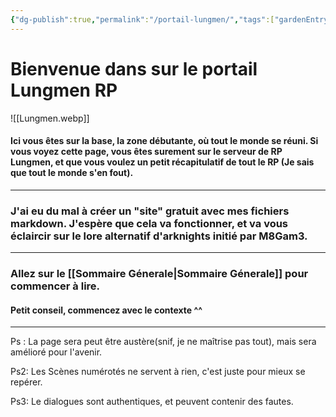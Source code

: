 ```yaml
---
{"dg-publish":true,"permalink":"/portail-lungmen/","tags":["gardenEntry"]}
---
```




# Bienvenue dans sur le portail Lungmen RP


 ![[Lungmen.webp]]



#### Ici vous êtes sur la base, la zone débutante, où tout le monde se réuni. Si vous voyez cette page, vous êtes surement sur le serveur de RP Lungmen, et que vous voulez un petit récapitulatif de tout le RP (Je sais que tout le monde s'en fout).

---

### J'ai eu du mal à créer un "site" gratuit avec mes fichiers markdown. J'espère que cela va fonctionner, et va vous éclaircir sur le lore alternatif d'arknights initié par M8Gam3.

---
### Allez sur le [[Sommaire Génerale\|Sommaire Génerale]] pour commencer à lire. 
#### Petit conseil, commencez avec le contexte ^^

---
Ps : La page sera peut être austère(snif, je ne maîtrise pas tout), mais sera amélioré pour l'avenir.

Ps2: Les Scènes numérotés ne servent à rien, c'est juste pour mieux se repérer.

Ps3: Le dialogues sont authentiques, et peuvent contenir des fautes.


